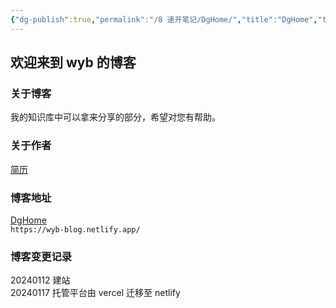 ```yaml
---
{"dg-publish":true,"permalink":"/8 速开笔记/DgHome/","title":"DgHome","tags":["gardenEntry","gardenEntry","gardenEntry","gardenEntry","gardenEntry"]}
---
```


## 欢迎来到 wyb 的博客

### 关于博客
我的知识库中可以拿来分享的部分，希望对您有帮助。
### 关于作者
[简历](../1%20工作与赚钱/评优与升学/简历/简历.md)
### 博客地址
[DgHome](https://wyb-blog.netlify.app/)  
`https://wyb-blog.netlify.app/`
### 博客变更记录
20240112 建站  
20240117 托管平台由 vercel 迁移至 netlify